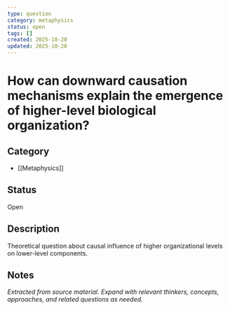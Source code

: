 ```yaml
---
type: question
category: metaphysics
status: open
tags: []
created: 2025-10-20
updated: 2025-10-20
---
```


# How can downward causation mechanisms explain the emergence of higher-level biological organization?

## Category

- [[Metaphysics]]

## Status

Open

## Description

Theoretical question about causal influence of higher organizational levels on lower-level components.

## Notes

*Extracted from source material. Expand with relevant thinkers, concepts, approaches, and related questions as needed.*

